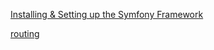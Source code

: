 [Installing & Setting up the Symfony Framework](http://symfony.com/doc/current/setup.html)

[routing](http://symfony.com/doc/current/routing.html)
